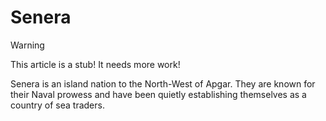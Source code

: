 # Senera

> [!WARNING]
> This article is a stub! It needs more work!

Senera is an island nation to the North-West of Apgar. They are known for their
Naval prowess and have been quietly establishing themselves as a country of sea
traders. 